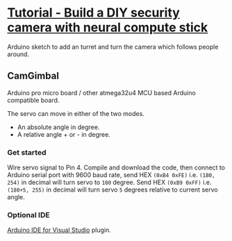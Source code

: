 # [Tutorial - Build a DIY security camera with neural compute stick](https://www.dlology.com/blog/build-a-diy-security-camera-with-neural-compute-stick-part-2/) 
Arduino sketch to add an turret and turn the camera which follows people around.

## CamGimbal
Arduino pro micro board / other atmega32u4 MCU based Arduino compatible board.

The servo can move in either of the two modes.
* An absolute angle in degree.
* A relative angle + or - in degree.

### Get started
Wire servo signal to Pin 4.
Compile and download the code, then connect to Arduino serial port with 9600 baud rate, send HEX `(0xB4 0xFE)` i.e. `(180, 254)` in decimal will turn servo to `180` degree.
Send HEX `(0xB9 0xFF)` i.e. `(180+5, 255)` in decimal will turn servo `5` degrees relative to current servo angle.

### Optional IDE
[Arduino IDE for Visual Studio](https://www.visualmicro.com/) plugin.